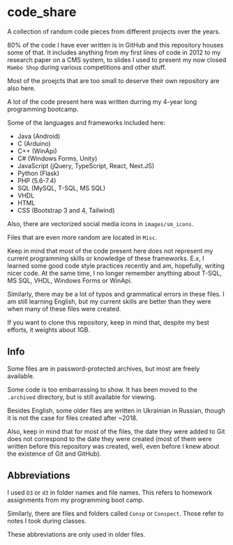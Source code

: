 # code_share
A collection of random code pieces from different projects over the
years.

80% of the code I have ever written is in GitHub and this repository
houses some of that. It includes anything from my first lines of code
in 2012 to my research paper on a CMS system, to slides I used to
present my now closed `Mambo Shop` during various competitions and
other stuff.

Most of the proejcts that are too small to deserve their own repository
are also here.

A lot of the code present here was written durring my 4-year long
programming bootcamp.

Some of the languages and frameworks included here:
 - Java (Android)
 - C (Arduino)
 - C++ (WinApi)
 - C# (Windows Forms, Unity)
 - JavaScript (jQuery, TypeScript, React, Next.JS)
 - Python (Flask)
 - PHP (5.6-7.4)
 - SQL (MySQL, T-SQL, MS SQL)
 - VHDL
 - HTML
 - CSS (Bootstrap 3 and 4, Tailwind)

Also, there are vectorized social media icons in `images/sm_icons`.

Files that are even more random are located in `Misc`.

Keep in mind that most of the code present here does not represent
my current programming skills or knowledge of these frameworks. E.x,
I learned some good code style practices recently and am, hopefully,
writing nicer code. At the same time, I no longer remember anything
about T-SQL, MS SQL, VHDL, Windows Forms or WinApi.

Similarly, there may be a lot of typos and grammatical errors in these
files. I am still learning English, but my current skills are better
than they were when many of these files were created.

If you want to clone this repository, keep in mind that, despite my
best efforts, it weights about 1GB.

## Info
Some files are in password-protected archives, but most are freely
available.

Some code is too embarrassing to show. It has been moved to the
`.archived` directory, but is still available for viewing.

Besides English, some older files are written in Ukrainian in
Russian, though it is not the case for files created after ~2018.

Also, keep in mind that for most of the files, the date they were added
to Git does not correspond to the date they were created (most of them
were written before this repository was created, well, even before I
knew about the existence of Git and GitHub).

## Abbreviations
I used `D3` or `d3` in folder names and file names. This refers to
homework assignments from my programming boot camp.

Similarly, there are files and folders called `Consp` or `Conspect`.
Those refer to notes I took during classes.

These abbreviations are only used in older files.
